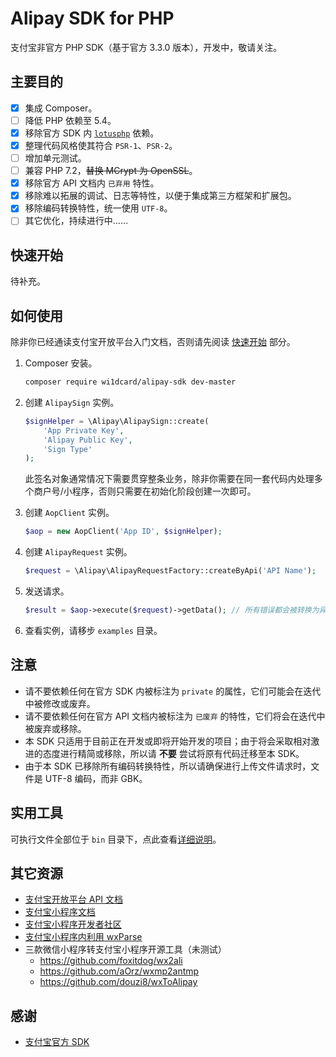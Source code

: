 # Alipay SDK for PHP

支付宝非官方 PHP SDK（基于官方 3.3.0 版本），开发中，敬请关注。

## 主要目的

- [x] 集成 Composer。
- [ ] 降低 PHP 依赖至 5.4。
- [x] 移除官方 SDK 内 [`lotusphp`](https://github.com/qinjx/lotusphp) 依赖。
- [x] 整理代码风格使其符合 `PSR-1`、`PSR-2`。
- [ ] 增加单元测试。
- [ ] 兼容 PHP 7.2，<del>替换 MCrypt 为 OpenSSL</del>。
- [x] 移除官方 API 文档内 `已弃用` 特性。
- [x] 移除难以拓展的调试、日志等特性，以便于集成第三方框架和扩展包。
- [x] 移除编码转换特性，统一使用 `UTF-8`。
- [ ] 其它优化，持续进行中……

## 快速开始

待补充。

## 如何使用

除非你已经通读支付宝开放平台入门文档，否则请先阅读 [快速开始](#快速开始) 部分。

1. Composer 安装。

    ```bash
    composer require wi1dcard/alipay-sdk dev-master
    ```

2. 创建 `AlipaySign` 实例。

    ```php
    $signHelper = \Alipay\AlipaySign::create(
        'App Private Key',
        'Alipay Public Key',
        'Sign Type'
    );
    ```

    此签名对象通常情况下需要贯穿整条业务，除非你需要在同一套代码内处理多个商户号/小程序，否则只需要在初始化阶段创建一次即可。

3. 创建 `AopClient` 实例。

    ```php
    $aop = new AopClient('App ID', $signHelper);
    ```

4. 创建 `AlipayRequest` 实例。

    ```php
    $request = \Alipay\AlipayRequestFactory::createByApi('API Name');
    ```

5. 发送请求。

    ```php
    $result = $aop->execute($request)->getData(); // 所有错误都会被转换为异常，请注意使用 try...catch... 语句段捕捉
    ```

6. 查看实例，请移步 `examples` 目录。

## 注意

- 请不要依赖任何在官方 SDK 内被标注为 `private` 的属性，它们可能会在迭代中被修改或废弃。
- 请不要依赖任何在官方 API 文档内被标注为 `已废弃` 的特性，它们将会在迭代中被废弃或移除。
- 本 SDK 只适用于目前正在开发或即将开始开发的项目；由于将会采取相对激进的态度进行精简或移除，所以请 **不要** 尝试将原有代码迁移至本 SDK。
- 由于本 SDK 已移除所有编码转换特性，所以请确保进行上传文件请求时，文件是 UTF-8 编码，而非 GBK。

## 实用工具

可执行文件全部位于 `bin` 目录下，点此查看[详细说明](bin/README.md)。

## 其它资源

- [支付宝开放平台 API 文档](https://docs.open.alipay.com/api/)
- [支付宝小程序文档](https://docs.alipay.com/mini/introduce)
- [支付宝小程序开发者社区](https://openclub.alipay.com/index.php?c=thread&a=subforum&fid=66)
- [支付宝小程序内利用 wxParse](https://openclub.alipay.com/read.php?tid=3830&fid=66)
- 三款微信小程序转支付宝小程序开源工具（未测试）
    - <https://github.com/foxitdog/wx2ali>
    - <https://github.com/aOrz/wxmp2antmp>
    - <https://github.com/douzi8/wxToAlipay>


## 感谢

- [支付宝官方 SDK](https://docs.open.alipay.com/54/103419/)